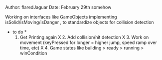 Author: flaredJaguar
Date: February 29th somehow

Working on interfaces like GameObjects implementing isSolid/isMoving/isDanger ,
to standardize objects for collision detection

* to do *
   1. Get Printing again 
X  2. Add collision/hit detection
X  3. Work on movement (keyPressed for longer = higher jump, speed ramp over time, etc)
X  4. Game states like building > ready > running > winCondition

